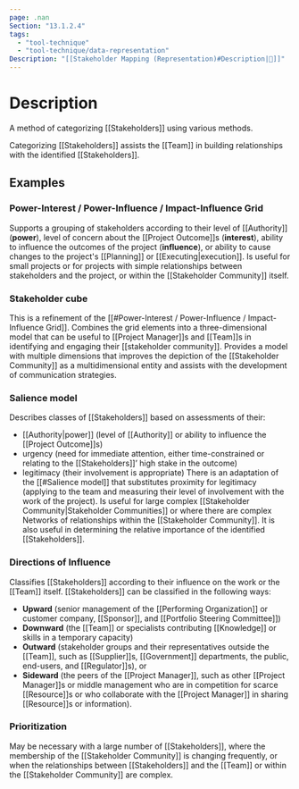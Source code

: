 ```yaml
---
page: .nan
Section: "13.1.2.4"
tags:
  - "tool-technique"
  - "tool-technique/data-representation"
Description: "[[Stakeholder Mapping (Representation)#Description|📝]]"
---
```

# Description
A method of categorizing [[Stakeholders]] using various methods.

Categorizing [[Stakeholders]] assists the [[Team]] in building relationships with the identified [[Stakeholders]].
## Examples
### Power-Interest / Power-Influence / Impact-Influence Grid
Supports a grouping of stakeholders according to their level of [[Authority]] (**power**), level of concern about the [[Project Outcome]]s (**interest**), ability to influence the outcomes of the project (**influence**), or ability to cause changes to the project's [[Planning]] or [[Executing|execution]]. Is useful for small projects or for projects with simple relationships between stakeholders and the project, or within the [[Stakeholder Community]] itself.
### Stakeholder cube
This is a refinement of the [[#Power-Interest / Power-Influence / Impact-Influence Grid]]. Combines the grid elements into a three-dimensional model that can be useful to [[Project Manager]]s and [[Team]]s in identifying and engaging their [[stakeholder community]]. Provides a model with multiple dimensions that improves the depiction of the [[Stakeholder Community]] as a multidimensional entity and assists with the development of communication strategies.
### Salience model
Describes classes of [[Stakeholders]] based on assessments of their:
- [[Authority|power]] (level of [[Authority]] or ability to influence the [[Project Outcome]]s)
- urgency (need for immediate attention, either time-constrained or relating to the [[Stakeholders]]’ high stake in the outcome)
- legitimacy (their involvement is appropriate)
There is an adaptation of the [[#Salience model]] that substitutes proximity for legitimacy (applying to the team and measuring their level of involvement with the work of the project). Is useful for large complex [[Stakeholder Community|Stakeholder Communities]] or where there are complex Networks of relationships within the [[Stakeholder Community]]. It is also useful in determining the relative importance of the identified [[Stakeholders]].
### Directions of Influence
Classifies [[Stakeholders]] according to their influence on the work or the [[Team]] itself. [[Stakeholders]] can be classified in the following ways:
- **Upward** (senior management of the [[Performing Organization]] or customer company, [[Sponsor]], and [[Portfolio Steering Committee]])
- **Downward** (the [[Team]] or specialists contributing [[Knowledge]] or skills in a temporary capacity)
- **Outward** (stakeholder groups and their representatives outside the [[Team]], such as [[Supplier]]s, [[Government]] departments, the public, end-users, and [[Regulator]]s), or
- **Sideward** (the peers of the [[Project Manager]], such as other [[Project Manager]]s or middle management who are in competition for scarce [[Resource]]s or who collaborate with the [[Project Manager]] in sharing [[Resource]]s or information).
### Prioritization
May be necessary with a large number of [[Stakeholders]], where the membership of the [[Stakeholder Community]] is changing frequently, or when the relationships between [[Stakeholders]] and the [[Team]] or within the [[Stakeholder Community]] are complex.